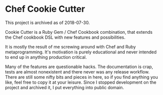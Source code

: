 # Chef Cookie Cutter

This project is archived as of 2018-07-30.

Cookie Cutter is a Ruby Gem / Chef Cookbook combination, that extends the Chef
cookbook DSL with new features and possibilities.

It is mostly the result of me screwing around with Chef and Ruby metaprogramming.
It's motivation is purely educational and never intended to end up in anything
production critical.

Many of the features are questionable hacks. The documentation is crap, tests
are almost nonexistent and there never was any release workflow. There are
still some nifty bits and pieces in here, so if you find anything you like,
feel free to copy it at your leisure. Since I stopped development on the project
and archived it, I put everything into public domain.
